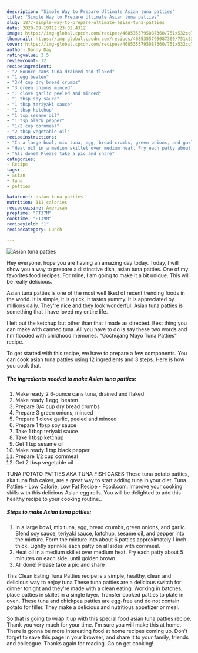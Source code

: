 ```yaml
---
description: "Simple Way to Prepare Ultimate Asian tuna patties"
title: "Simple Way to Prepare Ultimate Asian tuna patties"
slug: 1877-simple-way-to-prepare-ultimate-asian-tuna-patties
date: 2020-09-19T12:23:02.431Z
image: https://img-global.cpcdn.com/recipes/4685355795087360/751x532cq70/asian-tuna-patties-recipe-main-photo.jpg
thumbnail: https://img-global.cpcdn.com/recipes/4685355795087360/751x532cq70/asian-tuna-patties-recipe-main-photo.jpg
cover: https://img-global.cpcdn.com/recipes/4685355795087360/751x532cq70/asian-tuna-patties-recipe-main-photo.jpg
author: Danny Day
ratingvalue: 3.5
reviewcount: 12
recipeingredient:
- "2 6ounce cans tuna drained and flaked"
- "1 egg beaten"
- "3/4 cup dry bread crumbs"
- "3 green onions minced"
- "1 clove garlic peeled and minced"
- "1 tbsp soy sauce"
- "1 tbsp teriyaki sauce"
- "1 tbsp ketchup"
- "1 tsp sesame oil"
- "1 tsp black pepper"
- "1/2 cup cornmeal"
- "2 tbsp vegetable oil"
recipeinstructions:
- "In a large bowl, mix tuna, egg, bread crumbs, green onions, and garlic. Blend soy sauce, teriyaki sauce, ketchup, sesame oil, and pepper into the mixture. Form the mixture into about 6 patties approximately 1 inch thick. Lightly sprinkle each patty on all sides with cornmeal."
- "Heat oil in a medium skillet over medium heat. Fry each patty about 5 minutes on each side, until golden brown."
- "All done! Please take a pic and share"
categories:
- Recipe
tags:
- asian
- tuna
- patties

katakunci: asian tuna patties 
nutrition: 111 calories
recipecuisine: American
preptime: "PT37M"
cooktime: "PT39M"
recipeyield: "1"
recipecategory: Lunch

---
```



![Asian tuna patties](https://img-global.cpcdn.com/recipes/4685355795087360/751x532cq70/asian-tuna-patties-recipe-main-photo.jpg)

Hey everyone, hope you are having an amazing day today. Today, I will show you a way to prepare a distinctive dish, asian tuna patties. One of my favorites food recipes. For mine, I am going to make it a bit unique. This will be really delicious.

Asian tuna patties is one of the most well liked of recent trending foods in the world. It is simple, it is quick, it tastes yummy. It is appreciated by millions daily. They're nice and they look wonderful. Asian tuna patties is something that I have loved my entire life.

I left out the ketchup but other than that I made as directed. Best thing you can make with canned tuna. All you have to do is say these two words and I&#39;m flooded with childhood memories. &#34;Gochujang Mayo Tuna Patties&#34; recipe.


To get started with this recipe, we have to prepare a few components. You can cook asian tuna patties using 12 ingredients and 3 steps. Here is how you cook that.

<!--inarticleads1-->

##### The ingredients needed to make Asian tuna patties:

1. Make ready 2 6-ounce cans tuna, drained and flaked
1. Make ready 1 egg, beaten
1. Prepare 3/4 cup dry bread crumbs
1. Prepare 3 green onions, minced
1. Prepare 1 clove garlic, peeled and minced
1. Prepare 1 tbsp soy sauce
1. Take 1 tbsp teriyaki sauce
1. Take 1 tbsp ketchup
1. Get 1 tsp sesame oil
1. Make ready 1 tsp black pepper
1. Prepare 1/2 cup cornmeal
1. Get 2 tbsp vegetable oil


TUNA POTATO PATTIES AKA TUNA FISH CAKES These tuna potato patties, aka tuna fish cakes, are a great way to start adding tuna in your diet. Tuna Patties - Low Calorie, Low Fat Recipe - Food.com. Improve your cooking skills with this delicious Asian egg rolls. You will be delighted to add this healthy recipe to your cooking routine.. 

<!--inarticleads2-->

##### Steps to make Asian tuna patties:

1. In a large bowl, mix tuna, egg, bread crumbs, green onions, and garlic. Blend soy sauce, teriyaki sauce, ketchup, sesame oil, and pepper into the mixture. Form the mixture into about 6 patties approximately 1 inch thick. Lightly sprinkle each patty on all sides with cornmeal.
1. Heat oil in a medium skillet over medium heat. Fry each patty about 5 minutes on each side, until golden brown.
1. All done! Please take a pic and share


This Clean Eating Tuna Patties recipe is a simple, healthy, clean and delicious way to enjoy tuna These tuna patties are a delicious switch for dinner tonight and they&#39;re made with a clean eating. Working in batches, place patties in skillet in a single layer. Transfer cooked patties to plate in oven. These tuna and chickpea patties are egg-free and do not contain potato for filler. They make a delicious and nutritious appetizer or meal. 

So that is going to wrap it up with this special food asian tuna patties recipe. Thank you very much for your time. I'm sure you will make this at home. There is gonna be more interesting food at home recipes coming up. Don't forget to save this page in your browser, and share it to your family, friends and colleague. Thanks again for reading. Go on get cooking!
